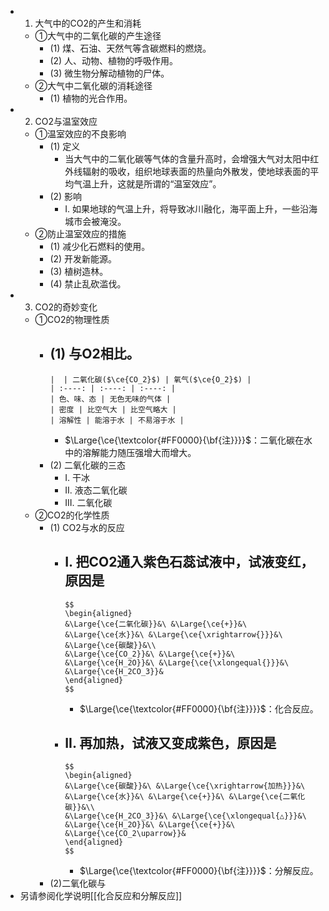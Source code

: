 -
  1. 大气中的CO2的产生和消耗
	- ①大气中的二氧化碳的产生途径
		- (1) 煤、石油、天然气等含碳燃料的燃烧。
		- (2) 人、动物、植物的呼吸作用。
		- (3) 微生物分解动植物的尸体。
	- ②大气中二氧化碳的消耗途径
		- (1) 植物的光合作用。
-
  2. CO2与温室效应
	- ①温室效应的不良影响
		- (1) 定义
			- 当大气中的二氧化碳等气体的含量升高时，会增强大气对太阳中红外线辐射的吸收，组织地球表面的热量向外散发，使地球表面的平均气温上升，这就是所谓的“温室效应”。
		- (2) 影响
			- I. 如果地球的气温上升，将导致冰川融化，海平面上升，一些沿海城市会被淹没。
	- ②防止温室效应的措施
		- (1) 减少化石燃料的使用。
		- (2) 开发新能源。
		- (3) 植树造林。
		- (4) 禁止乱砍滥伐。
-
  3. CO2的奇妙变化
	- ①CO2的物理性质
		- (1) 与O2相比。
			-
			  |  | 二氧化碳($\ce{CO_2}$) | 氧气($\ce{O_2}$) |
			  | :----: | :----: | :----: |
			  | 色、味、态 | 无色无味的气体 |
			  | 密度 | 比空气大 | 比空气略大 |
			  | 溶解性 | 能溶于水 | 不易溶于水 |
			- $\Large{\ce{\textcolor{#FF0000}{\bf{注}}}}$：二氧化碳在水中的溶解能力随压强增大而增大。
		- (2) 二氧化碳的三态
			- I. 干冰
			- II. 液态二氧化碳
			- III. 二氧化碳
	- ②CO2的化学性质
		- (1) CO2与水的反应
			- I. 把CO2通入紫色石蕊试液中，试液变红，原因是
				-
				  $$
				  \begin{aligned}
				  &\Large{\ce{二氧化碳}}&\ &\Large{\ce{+}}&\ &\Large{\ce{水}}&\ &\Large{\ce{\xrightarrow{}}}&\ &\Large{\ce{碳酸}}&\\
				  &\Large{\ce{CO_2}}&\ &\Large{\ce{+}}&\ &\Large{\ce{H_2O}}&\ &\Large{\ce{\xlongequal{}}}&\ &\Large{\ce{H_2CO_3}}&
				  \end{aligned}
				  $$
				- $\Large{\ce{\textcolor{#FF0000}{\bf{注}}}}$：化合反应。
			- II. 再加热，试液又变成紫色，原因是
				-
				  $$
				  \begin{aligned}
				  &\Large{\ce{碳酸}}&\ &\Large{\ce{\xrightarrow{加热}}}&\ &\Large{\ce{水}}&\ &\Large{\ce{+}}&\ &\Large{\ce{二氧化碳}}&\\
				  &\Large{\ce{H_2CO_3}}&\ &\Large{\ce{\xlongequal{△}}}&\ &\Large{\ce{H_2O}}&\ &\Large{\ce{+}}&\ &\Large{\ce{CO_2\uparrow}}&
				  \end{aligned}
				  $$
				- $\Large{\ce{\textcolor{#FF0000}{\bf{注}}}}$：分解反应。
		- (2)二氧化碳与
- 另请参阅化学说明[[化合反应和分解反应]]